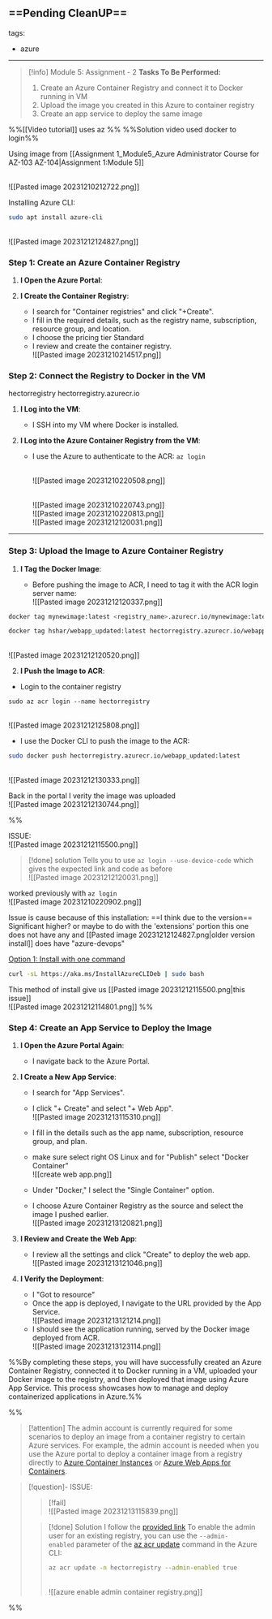 ==Pending CleanUP==
---
tags:
  - azure
---
> [!info] Module 5: Assignment - 2
> **Tasks To Be Performed:** 
> 1. Create an Azure Container Registry and connect it to Docker running in VM 
> 2. Upload the image you created in this Azure to container registry 
> 3. Create an app service to deploy the same image 
> 


%%[[Video tutorial]] uses az %%
%%Solution video used docker to login%%

Using image from [[Assignment 1_Module5_Azure Administrator Course for AZ-103 AZ-104|Assignment 1:Module 5]]

<br>![[Pasted image 20231210212722.png]]


Installing Azure CLI:
```bash
sudo apt install azure-cli
```
<br>![[Pasted image 20231212124827.png]]

### Step 1: Create an Azure Container Registry

1. **I Open the Azure Portal**:

2. **I Create the Container Registry**:
    
    - I search for "Container registries" and click "+Create".
    - I fill in the required details, such as the registry name, subscription, resource group, and location.
    - I choose the pricing tier Standard
    - I review and create the container registry.
      <br>![[Pasted image 20231210214517.png]]


### Step 2: Connect the Registry to Docker in the VM

hectorregistry
hectorregistry.azurecr.io

1. **I Log into the VM**:
    
    - I SSH into my VM where Docker is installed.
2. **I Log into the Azure Container Registry from the VM**:
    
    - I use the Azure to authenticate to the ACR:
      `az login`
        
        
        <br>![[Pasted image 20231210220508.png]]
        
        <br>![[Pasted image 20231210220743.png]]
        <br>![[Pasted image 20231210220813.png]]
        <br>![[Pasted image 20231212120031.png]]
        
        


---

### Step 3: Upload the Image to Azure Container Registry

1. **I Tag the Docker Image**:
    
    - Before pushing the image to ACR, I need to tag it with the ACR login server name:
      <br>![[Pasted image 20231212120337.png]]
      
```bash
docker tag mynewimage:latest <registry_name>.azurecr.io/mynewimage:latest
```

```bash
docker tag hshar/webapp_updated:latest hectorregistry.azurecr.io/webapp_updated:latest
```
<br>![[Pasted image 20231212120520.png]]

2. **I Push the Image to ACR**:
- Login to the container registry
```
sudo az acr login --name hectorregistry
```
<br>![[Pasted image 20231212125808.png]]

- I use the Docker CLI to push the image to the ACR:
```bash
sudo docker push hectorregistry.azurecr.io/webapp_updated:latest
```
<br>![[Pasted image 20231212130333.png]]

Back in the portal I verity the image was uploaded
<br>![[Pasted image 20231212130744.png]]





%%

ISSUE:
<br>![[Pasted image 20231212115500.png]]

> [!done] solution
> Tells you to use `az login --use-device-code` which gives the expected link and code as before
<br>![[Pasted image 20231212120031.png]]

worked previously with `az login`
        <br>![[Pasted image 20231210220902.png]]


Issue is cause because of this installation: ==I think due to the version== Significant higher? or maybe to do with the 'extensions' portion this one does not have any and [[Pasted image 20231212124827.png|older version install]] does have "azure-devops"

[Option 1: Install with one command](https://learn.microsoft.com/en-us/cli/azure/install-azure-cli-linux?pivots=apt#option-1-install-with-one-command)
```bash
curl -sL https://aka.ms/InstallAzureCLIDeb | sudo bash
```
This method of install give us [[Pasted image 20231212115500.png|this issue]]
<br>![[Pasted image 20231212114801.png]]
%%


### Step 4: Create an App Service to Deploy the Image

1. **I Open the Azure Portal Again**:
    
    - I navigate back to the Azure Portal.
2. **I Create a New App Service**:
    
    - I search for "App Services".
    - I click "+ Create" and select "+ Web App".
      <br>![[Pasted image 20231213115310.png]]

    - I fill in the details such as the app name, subscription, resource group, and plan.
    - make sure select right OS Linux and for "Publish" select "Docker Container"
      <br>![[create web app.png]]
      
    - Under "Docker," I select the "Single Container" option.
    - I choose Azure Container Registry as the source and select the image I pushed earlier.
      <br>![[Pasted image 20231213120821.png]]
3. **I Review and Create the Web App**:
    
    - I review all the settings and click "Create" to deploy the web app.
      <br>![[Pasted image 20231213121046.png]]
4. **I Verify the Deployment**:
    - I "Got to resource"
    - Once the app is deployed, I navigate to the URL provided by the App Service.
      <br>![[Pasted image 20231213121214.png]]
    - I should see the application running, served by the Docker image deployed from ACR.
      <br>![[Pasted image 20231213123114.png]]



%%By completing these steps, you will have successfully created an Azure Container Registry, connected it to Docker running in a VM, uploaded your Docker image to the registry, and then deployed that image using Azure App Service. This process showcases how to manage and deploy containerized applications in Azure.%%

%%
> [!attention]
> The admin account is currently required for some scenarios to deploy an image from a container registry to certain Azure services. For example, the admin account is needed when you use the Azure portal to deploy a container image from a registry directly to [Azure Container Instances](https://learn.microsoft.com/en-us/azure/container-instances/container-instances-using-azure-container-registry#deploy-with-azure-portal) or [Azure Web Apps for Containers](https://learn.microsoft.com/en-us/azure/container-registry/container-registry-tutorial-deploy-app).


> [!question]- ISSUE:
> 
> > [!fail]
> > <br>![[Pasted image 20231213115839.png]]
> 
> > [!done] Solution
> > I follow the [provided link](https://learn.microsoft.com/en-us/azure/container-registry/container-registry-authentication?tabs=azure-cli#admin-account) 
> > To enable the admin user for an existing registry, you can use the `--admin-enabled` parameter of the [az acr update](https://learn.microsoft.com/en-us/cli/azure/acr#az-acr-update) command in the Azure CLI:
> > ```bash
> > az acr update -n hectorregistry --admin-enabled true
> > ```
> > <br>![[azure enable admin container registry.png]]

%%